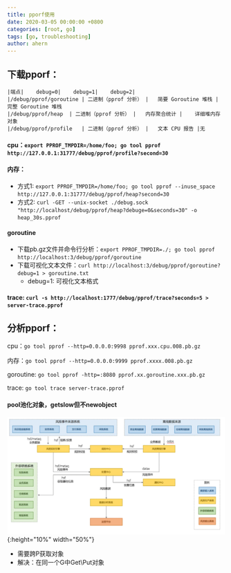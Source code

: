 ```yaml
---
title: pporf使用
date: 2020-03-05 00:00:00 +0800
categories: [root, go]
tags: [go, troubleshooting]
author: ahern
---
```


## 下载pporf：
```
|端点|	debug=0|	debug=1|	debug=2|
|/debug/pprof/goroutine	| 二进制（pprof 分析） |	简要 Goroutine 堆栈 |	完整 Goroutine 堆栈
|/debug/pprof/heap	| 二进制（pprof 分析） |	内存聚合统计 |	详细堆内存对象
|/debug/pprof/profile	| 二进制（pprof 分析） |	文本 CPU 报告 |无
```
#### cpu：`export PPROF_TMPDIR=/home/foo; go tool pprof http://127.0.0.1:31777/debug/pprof/profile?second=30`

#### 内存：
- 方式1: `export PPROF_TMPDIR=/home/foo; go tool pprof --inuse_space http://127.0.0.1:31777/debug/pprof/heap?second=30`
- 方式2: `curl -GET --unix-socket ./debug.sock "http://localhost/debug/pprof/heap?debuge=0&seconds=30" -o heap_30s.pprof`

#### goroutine
- 下载pb.gz文件并命令行分析：`export PPROF_TMPDIR=./; go tool pprof http://localhost:3/debug/pprof/goroutine`
- 下载可视化文本文件：`curl http://localhost:3/debug/pprof/goroutine?debug=1 > goroutine.txt`
  - debug=1: 可视化文本格式

####  trace: `curl -s http://localhost:1777/debug/pprof/trace?seconds=5 > server-trace.pprof`


## 分析pporf：
cpu：`go tool pprof --http=0.0.0.0:9998 pprof.xxx.cpu.008.pb.gz`

内存：`go tool pprof --http=0.0.0.0:9999 pprof.xxxx.008.pb.gz`

goroutine: `go tool pprof -http=:8080 pprof.xx.goroutine.xxx.pb.gz`

trace: `go tool trace server-trace.pprof`

#### pool池化对象，getslow但不newobject
![img.png](./assets/images/img_12.png){:height="10%" width="50%"}
- 需要跨P获取对象
- 解决：在同一个G中Get\Put对象
